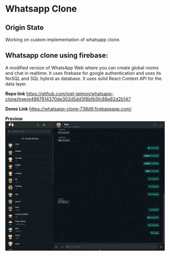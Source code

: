 # Whatsapp Clone
## Origin State
Working on custom implementation of whatsapp clone. 

## Whatsapp clone using firebase:
A modified version of WhatsApp Web where you can create global rooms and chat in realtime. It uses firebase for google authentication and uses its NoSQL and SQL hybrid as database. It uses solid React Context API for the data layer.

**Repo link**
https://github.com/joel-jaimon/whatsapp-clone/tree/e4967914370de302d5dd3f8bfb5fc88e82d2b147

**Demo Link**
https://whatsapp-clone-738d9.firebaseapp.com/

**Preview**
![enter image description here](https://raw.githubusercontent.com/joel-jaimon/whatsapp-clone/e4967914370de302d5dd3f8bfb5fc88e82d2b147/Demo.gif)
